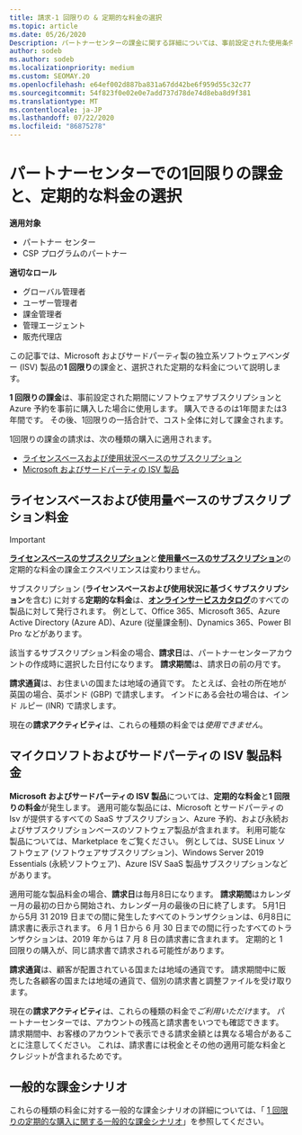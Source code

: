 ```yaml
---
title: 請求-1 回限りの & 定期的な料金の選択
ms.topic: article
ms.date: 05/26/2020
Description: パートナーセンターの課金に関する詳細については、事前設定された使用条件と、選択のための課金に対する課金について事前に説明します。
author: sodeb
ms.author: sodeb
ms.localizationpriority: medium
ms.custom: SEOMAY.20
ms.openlocfilehash: e64ef002d887ba831a67dd42be6f959d55c32c77
ms.sourcegitcommit: 54f823f0e02e0e7add737d78de74d8eba8d9f381
ms.translationtype: MT
ms.contentlocale: ja-JP
ms.lasthandoff: 07/22/2020
ms.locfileid: "86875278"
---
```

# <a name="billing-for-one-time-and-select-recurring-charges-in-partner-center"></a>パートナーセンターでの1回限りの課金と、定期的な料金の選択

**適用対象**
- パートナー センター
- CSP プログラムのパートナー

**適切なロール**
- グローバル管理者
- ユーザー管理者
- 課金管理者
- 管理エージェント
- 販売代理店

この記事では、Microsoft およびサードパーティ製の独立系ソフトウェアベンダー (ISV) 製品の**1 回限り**の課金と、選択された定期的な料金について説明します。 

**1 回限りの課金**は、事前設定された期間にソフトウェアサブスクリプションと Azure 予約を事前に購入した場合に使用します。 購入できるのは1年間または3年間です。 その後、1回限りの一括合計で、コスト全体に対して課金されます。

1回限りの課金の請求は、次の種類の購入に適用されます。

- [ライセンスベースおよび使用状況ベースのサブスクリプション](#license-based-and-usage-based-subscription-charges)
- [Microsoft およびサードパーティの ISV 製品](#microsoft-and-third-party-isv-product-charges)

## <a name="license-based-and-usage-based-subscription-charges"></a>ライセンスベースおよび使用量ベースのサブスクリプション料金

> [!IMPORTANT]
> [**ライセンスベースのサブスクリプション**](license-based-billing.md)と[**使用量ベースのサブスクリプション**](usage-based-billing.md)の定期的な料金の課金エクスペリエンスは変わりません。

サブスクリプション (**ライセンスベースおよび使用状況に基づくサブスクリプション**を含む) に対する**定期的な料金**は、[**オンラインサービスカタログ**](https://partner.microsoft.com/commerce/preferredoffers/list)のすべての製品に対して発行されます。 例として、Office 365、Microsoft 365、Azure Active Directory (Azure AD)、Azure (従量課金制)、Dynamics 365、Power BI Pro などがあります。

該当するサブスクリプション料金の場合、**請求日**は、パートナーセンターアカウントの作成時に選択した日付になります。 **請求期間**は、請求日の前の月です。

**請求通貨**は、お住まいの国または地域の通貨です。 たとえば、会社の所在地が英国の場合、英ポンド (GBP) で請求します。 インドにある会社の場合は、インド ルピー (INR) で請求します。

現在の**請求アクティビティ**は、これらの種類の料金では*使用できません*。

## <a name="microsoft-and-third-party-isv-product-charges"></a>マイクロソフトおよびサードパーティの ISV 製品料金

**Microsoft およびサードパーティの ISV 製品**については、**定期的な料金**と**1 回限りの料金**が発生します。 適用可能な製品には、Microsoft とサードパーティの Isv が提供するすべての SaaS サブスクリプション、Azure 予約、および永続およびサブスクリプションベースのソフトウェア製品が含まれます。 利用可能な製品については、Marketplace をご覧ください。 例としては、SUSE Linux ソフトウェア (ソフトウェアサブスクリプション)、Windows Server 2019 Essentials (永続ソフトウェア)、Azure ISV SaaS 製品サブスクリプションなどがあります。

適用可能な製品料金の場合、**請求日**は毎月8日になります。 **請求期間**はカレンダー月の最初の日から開始され、カレンダー月の最後の日に終了します。 5月1日から5月 31 2019 日までの間に発生したすべてのトランザクションは、6月8日に請求書に表示されます。 6 月 1 日から 6 月 30 日までの間に行ったすべてのトランザクションは、2019 年からは 7 月 8 日の請求書に含まれます。 定期的と 1 回限りの購入が、同じ請求書で請求される可能性があります。

**請求通貨**は、顧客が配置されている国または地域の通貨です。 請求期間中に販売した各顧客の国または地域の通貨で、個別の請求書と調整ファイルを受け取ります。

現在の**請求アクティビティ**は、これらの種類の料金で*ご利用いただけ*ます。 パートナーセンターでは、アカウントの残高と請求書をいつでも確認できます。 請求期間中、お客様のアカウントで表示できる請求金額とは異なる場合があることに注意してください。 これは、請求書には税金とその他の適用可能な料金とクレジットが含まれるためです。

## <a name="common-billing-scenarios"></a>一般的な課金シナリオ

これらの種類の料金に対する一般的な課金シナリオの詳細については、「 [1 回限りの定期的な購入に関する一般的な課金シナリオ](common-billing-scenarios-onetime-recurring.md)」を参照してください。

